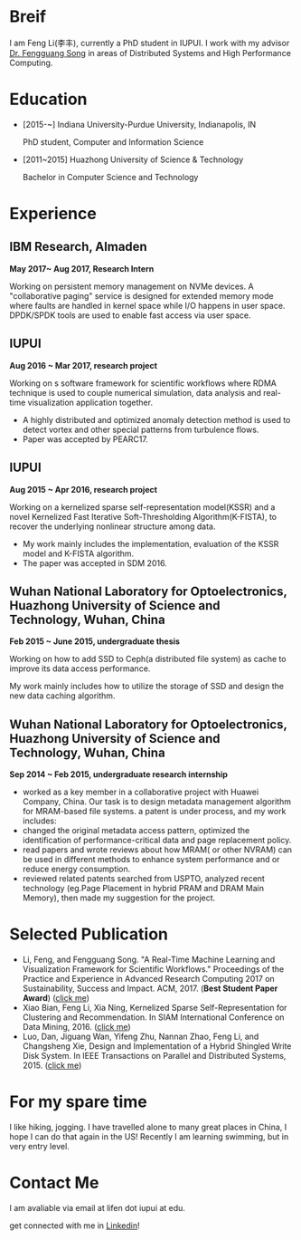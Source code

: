 # Breif
I am Feng Li(李丰), currently a PhD student in IUPUI. I work with my advisor [Dr. Fengguang Song](cs.iupui.edu/~fgsong/)  in areas of Distributed Systems and High Performance Computing. 

# Education
* [2015-~] Indiana University-Purdue University, Indianapolis, IN

  PhD student, Computer and Information Science
* [2011~2015] Huazhong University of Science & Technology

  Bachelor in Computer Science and Technology

# Experience
## IBM Research, Almaden 
**May 2017~ Aug 2017, Research Intern**

Working on persistent memory management on NVMe devices. A "collaborative paging" service is designed for extended memory mode where faults are handled in kernel space while I/O happens in user space. DPDK/SPDK tools are used to enable fast access via user space.

## IUPUI
**Aug 2016 ~ Mar 2017, research project**

Working on s software framework for scientific workflows where RDMA technique is used to couple numerical simulation, data analysis and real-time visualization application together. 

* A highly distributed and optimized anomaly detection method is used to detect vortex and other special patterns from turbulence flows. 
* Paper was accepted by PEARC17.

## IUPUI
**Aug 2015 ~ Apr 2016, research project**

Working on a kernelized sparse self-representation model(KSSR) and a novel Kernelized Fast Iterative Soft-Thresholding Algorithm(K-FISTA), to recover the underlying nonlinear structure among data.

* My work mainly includes the implementation, evaluation of the KSSR model and K-FISTA algorithm.
* The paper was accepted in SDM 2016.

## Wuhan National Laboratory for Optoelectronics, Huazhong University of Science and Technology,  Wuhan, China
**Feb 2015 ~ June 2015, undergraduate thesis**

Working on how to add SSD to Ceph(a distributed file system) as cache to improve its data access performance.

My work mainly includes how to utilize the storage of SSD and design the new data caching algorithm.

## Wuhan National Laboratory for Optoelectronics, Huazhong University of Science and Technology,  Wuhan, China
**Sep 2014 ~ Feb 2015, undergraduate research internship**

* worked as a key member in a collaborative project with Huawei Company, China. Our task is to design metadata management algorithm for MRAM-based file systems. a patent is under process, and my work includes:
* changed the original metadata access pattern, optimized the identification of performance-critical data and page replacement policy. 
* read papers and wrote reviews about how MRAM( or other NVRAM) can be used in different methods to enhance system performance and or reduce energy consumption.
* reviewed related patents searched from USPTO, analyzed recent technology (eg.Page Placement in hybrid PRAM and DRAM Main Memory), then made my suggestion for the project. 


# Selected Publication

* Li, Feng, and Fengguang Song. "A Real-Time Machine Learning and Visualization Framework for Scientific Workflows." Proceedings of the Practice and Experience in Advanced Research Computing 2017 on Sustainability, Success and Impact. ACM, 2017. (**Best Student Paper Award**) 
([click me](http://dl.acm.org/citation.cfm?id=3093380))
* Xiao Bian, Feng Li, Xia Ning, Kernelized Sparse Self-Representation for Clustering and Recommendation. In SIAM International Conference on Data Mining, 2016. 
([click me](http://epubs.siam.org/doi/abs/10.1137/1.9781611974348.2))
* Luo, Dan, Jiguang Wan, Yifeng Zhu, Nannan Zhao, Feng Li, and Changsheng Xie, Design and Implementation of a Hybrid Shingled Write Disk System. In IEEE Transactions on Parallel and Distributed Systems, 2015.
([click me](http://ieeexplore.ieee.org/document/7091937/))

# For my spare time
I like hiking, jogging. I have travelled alone to many great places in China, I hope I can do that again in the US!
Recently I am learning swimming, but in very entry level.


# Contact Me
I am avaliable via email at lifen dot iupui at edu.

get connected with me in [Linkedin](https://www.linkedin.com/in/feng-li-30aa7911b/)!



